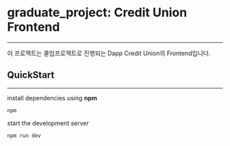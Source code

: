# graduate_project: Credit Union Frontend
***

이 프로젝트는 졸업프로젝트로 진행되는 Dapp Credit Union의 Frontend입니다. 
  
## QuickStart
***
install dependencies using **npm**  
```
npm
```
start the development server
```
npm run dev
```